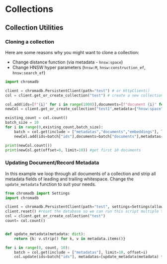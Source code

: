 # Collections

## Collection Utilities

### Cloning a collection

Here are some reasons why you might want to clone a collection:

- Change distance function (via metadata - `hnsw:space`)
- Change HNSW hyper parameters (`hnsw:M`, `hnsw:construction_ef`, `hnsw:search_ef`)

```python
import chromadb

client = chromadb.PersistentClient(path="test") # or HttpClient()
col = client.get_or_create_collection("test") # create a new collection with L2 (default)

col.add(ids=[f"{i}" for i in range(1000)],documents=[f"document {i}" for i in range(1000)])
newCol = client.get_or_create_collection("test1",metadata={"hnsw:space":"cosine"}) # let's change the distance function to cosine

existing_count = col.count()
batch_size = 10
for i in range(0,existing_count,batch_size):
    batch = col.get(include = ["metadatas","documents","embeddings"], limit=batch_size, offset=i)
    newCol.add(ids=batch["ids"],documents=batch["documents"],metadatas=batch["metadatas"],embeddings=batch["embeddings"])

print(newCol.count())
print(newCol.get(offset=0, limit=10)) #get first 10 documents
```

### Updating Document/Record Metadata

In this example we loop through all documents of a collection and strip all metadata fields of leading and trailing whitespace.
Change the `update_metadata` function to suit your needs.

```python
from chromadb import Settings
import chromadb

client = chromadb.PersistentClient(path="test", settings=Settings(allow_reset=True))
client.reset() #reset the database so we can run this script multiple times
col = client.get_or_create_collection("test")
count= col.count()


def update_metadata(metadata: dict):
    return {k: v.strip() for k, v in metadata.items()}

for i in range(0, count, 10):
    batch = col.get(include = ["metadatas"], limit=10, offset=i)
    col.update(ids=batch["ids"], metadatas=[update_metadata(metadata) for metadata in batch["metadatas"]])
```
